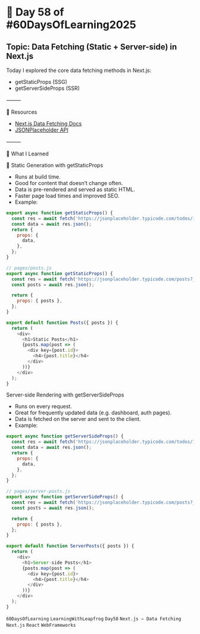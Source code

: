 # 📘 Day 58 of #60DaysOfLearning2025

## Topic: Data Fetching (Static + Server-side) in Next.js

Today I explored the core data fetching methods in Next.js:

- getStaticProps (SSG)
- getServerSideProps (SSR)

⸻

🔗 Resources

- [Next.js Data Fetching Docs](https://nextjs.org/docs/basic-features/data-fetching)
- [JSONPlaceholder API](https://jsonplaceholder.typicode.com/)

⸻

🚀 What I Learned

🔹 Static Generation with getStaticProps

- Runs at build time.
- Good for content that doesn’t change often.
- Data is pre-rendered and served as static HTML.
- Faster page load times and improved SEO.
- Example:

```javascript
export async function getStaticProps() {
  const res = await fetch('https://jsonplaceholder.typicode.com/todos/1');
  const data = await res.json();
  return {
    props: {
      data,
    },
  };
}
```

```javascript
// pages/posts.js
export async function getStaticProps() {
  const res = await fetch('https://jsonplaceholder.typicode.com/posts?_limit=5');
  const posts = await res.json();

  return {
    props: { posts },
  };
}

export default function Posts({ posts }) {
  return (
    <div>
      <h1>Static Posts</h1>
      {posts.map(post => (
        <div key={post.id}>
          <h4>{post.title}</h4>
        </div>
      ))}
    </div>
  );
}
```

Server-side Rendering with getServerSideProps

- Runs on every request.
- Great for frequently updated data (e.g. dashboard, auth pages).
- Data is fetched on the server and sent to the client.
- Example:

```javascript
export async function getServerSideProps() {
  const res = await fetch('https://jsonplaceholder.typicode.com/todos/1');
  const data = await res.json();
  return {
    props: {
      data,
    },
  };
}
```

```javascript
// pages/server-posts.js
export async function getServerSideProps() {
  const res = await fetch('https://jsonplaceholder.typicode.com/posts?_limit=3');
  const posts = await res.json();

  return {
    props: { posts },
  };
}

export default function ServerPosts({ posts }) {
  return (
    <div>
      <h1>Server-side Posts</h1>
      {posts.map(post => (
        <div key={post.id}>
          <h4>{post.title}</h4>
        </div>
      ))}
    </div>
  );
}
```

`60DaysOfLearning` `LearningWithLeapfrog` `Day58` `Next.js – Data Fetching` `Next.js` `React` `WebFrameworks`
